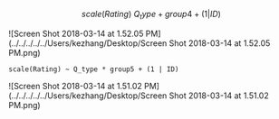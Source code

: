 $$scale(Rating) ~ Q_type + group4 + (1|ID)$$

![Screen Shot 2018-03-14 at 1.52.05 PM](../../../../../Users/kezhang/Desktop/Screen Shot 2018-03-14 at 1.52.05 PM.png)

```
scale(Rating) ~ Q_type * group5 + (1 | ID)
```

![Screen Shot 2018-03-14 at 1.51.02 PM](../../../../../Users/kezhang/Desktop/Screen Shot 2018-03-14 at 1.51.02 PM.png)